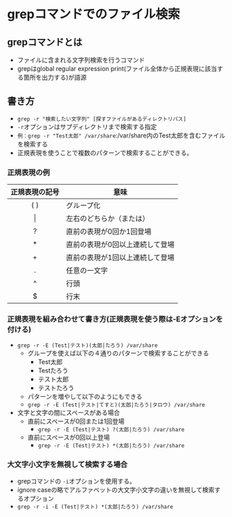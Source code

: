 # grepコマンドでのファイル検索
## grepコマンドとは
- ファイルに含まれる文字列検索を行うコマンド
- grepはglobal regular expression print(ファイル全体から正規表現に該当する箇所を出力する)が語源
## 書き方
- ```grep -r "検索したい文字列" [探すファイルがあるディレクトリパス]```
- `-r`オプションはサプディレクトリまで検索する指定
- ```例：grep -r "Test太郎" /var/share```:/var/share内のTest太郎を含むファイルを検索する
- 正規表現を使うことで複数のパターンで検索することができる。
### 正規表現の例

|正規表現の記号|意味|
|:----:|----|
|( )|グループ化|
|&#124;|左右のどちらか（または）|
|?|直前の表現が0回か1回登場|
|*|直前の表現が0回以上連続して登場|
|+|直前の表現が1回以上連続して登場|
|.|任意の一文字|
|^|行頭|
|$|行末|

### 正規表現を組み合わせて書き方(正規表現を使う際は-Eオプションを付ける)
- ```grep -r -E (Test|テスト)(太郎|たろう) /var/share```
  - グループを使えば以下の４通りのパターンで検索することができる
    - Test太郎
    - Testたろう
    - テスト太郎
    - テストたろう
  - パターンを増やして以下のようにもできる
  - ```grep -r -E (Test|テスト|てすと)(太郎|たろう|タロウ) /var/share```
- 文字と文字の間にスペースがある場合
  - 直前にスペースが0回または1回登場
    - ```grep -r -E (Test|テスト) ?(太郎|たろう) /var/share```
  - 直前にスペースが0回以上登場
    - ```grep -r -E (Test|テスト) *(太郎|たろう) /var/share```
### 大文字小文字を無視して検索する場合
- grepコマンドの `-i`オプションを使用する。
- ignore caseの略でアルファベットの大文字小文字の違いを無視して検索するオプション
- ```grep -r -i -E (Test|テスト) *(太郎|たろう) /var/share```